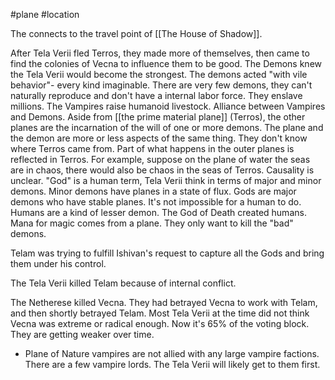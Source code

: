 #plane #location 

The connects to the travel point of [[The House of Shadow]].

After Tela Verii fled Terros, they made more of themselves, then came to find the colonies of Vecna to influence them to be good. The Demons knew the Tela Verii would become the strongest. The demons acted "with vile behavior"- every kind imaginable. There are very few demons, they can't naturally reproduce and don't have a internal labor force. They enslave millions.  The Vampires raise humanoid livestock. Alliance between Vampires and Demons. Aside from [[the prime material plane]] (Terros), the other planes are the incarnation of the will of one or more demons. The plane and the demon are more or less aspects of the same thing. They don't know where Terros came from. Part of what happens in the outer planes is reflected in Terros. For example, suppose on the plane of water the seas are in chaos, there would also be chaos in the seas of Terros. Causality is unclear. "God" is a human term, Tela Verii think in terms of major and minor demons. Minor demons have planes in a state of flux. Gods are major demons who have stable planes. It's not impossible for a human to do. Humans are a kind of lesser demon. The God of Death created humans. Mana for magic comes from a plane. They only want to kill the "bad" demons.

Telam was trying to fulfill Ishivan's request to capture all the Gods and bring them under his control. 

The Tela Verii killed Telam because of internal conflict.

The Netherese killed Vecna. They had betrayed Vecna to work with Telam, and then shortly betrayed Telam. Most Tela Verii at the time did not think Vecna was extreme or radical enough. Now it's 65% of the voting block. They are getting weaker over time.

- Plane of Nature vampires are not allied with any large vampire factions. There are a few vampire lords. The Tela Verii will likely get to them first.